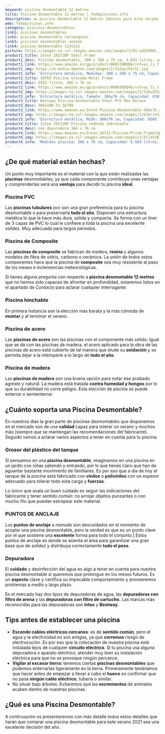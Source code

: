 ```yaml
---
keyword: piscina desmontable 12 metros
title: Piscina desmontable 12 metros | Todopiscinas.info
description: 🏊 piscina desmontable 12 metros Ideales para este verano 2021. Aquí puedes comprar piscina desmontable 12 metros y comparar con otras similares. No dejes escapar piscina desmontable 12 metros a un precio realmente tentador.
web: Todopiscinas.info
category: piscinas-desmontables/
link1: piscinas desmontables
link2: piscina desmontable rectangular
link3: piscinas desmontables amazon
link4: piscina desmontable 122x122
picture: https://images-na.ssl-images-amazon.com/images/I/61-uUQ3GR8L.jpg
product1_title: Intex 28272NP Small Frame
product1_desc: Piscina desmontable, 300 x 200 x 75 cm, 3.834 litros, azul
product1_link: https://www.amazon.es/gp/product/B001IWNDDA/ref=as_li_tl?ie=UTF8&camp=3638&creative=24630&creativeASIN=B001IWNDDA&linkCode=as2&tag=todopiscinas0e-21&linkId=25b9d647487c889cb6ef56ed63f50ca1
product1_img: https://m.media-amazon.com/images/I/31ZqsiEkctL.jpg
product1_info: 'Estructura metálica, Medidas: 300 x 200 x 75 cm, Capacidad: 3.834 litros, Para 6 personas (+ 6 años), Fácil montaje, Forma rectangular'
product2_title: INTEX Piscina elevada Metal Frame
product2_desc: 6503 litros, 366 x 76 cm
product2_link: https://www.amazon.es/gp/product/B0065HDQ4O/ref=as_li_tl?ie=UTF8&camp=3638&creative=24630&creativeASIN=B0065HDQ4O&linkCode=as2&tag=todopiscinas0e-21&linkId=ed2430e3ba564d3527ee103df33ed7b3
product2_img: https://images-na.ssl-images-amazon.com/images/I/31Ou2GV2SAL.jpg
product2_info: 'Estructura metálica, Tamaño: 366x76 cm, Capacidad: 6503 litros, Forma circular, De 4 a 7 personas (+6 años)'
product3_title: Bestway Piscina Desmontable Steel Pro Max Deluxe
product3_desc: 366x100 Cm 56709
product3_link: https://www.amazon.es/Intex-Piscina-desmontable-366x76-28210NP/dp/B0065HDQ4O?__mk_es_ES=%C3%85M%C3%85%C5%BD%C3%95%C3%91&crid=25UQGV9HG2INI&dchild=1&keywords=piscinas+desmontables&qid=1615854176&sprefix=piscinas+dem%2Caps%2C201&sr=8-5&linkCode=ll1&tag=todopiscinas0e-21&linkId=34f200977c6cbaab1f3f4d9ac0e64755&language=es_ES&ref_=as_li_ss_tl
product3_img: https://images-na.ssl-images-amazon.com/images/I/616riV%2BiY3L.jpg
product3_info: 'Estructura metálica, Mide: 366x76 cm, Capacidad: 6503 litros, De 4 a 7 personas mayores de 6 años, Forma circular, Tecnología Super-Tough'
product4_title: Intex 26712NP Piscina redonda sobresuelo
product4_desc: con depuradora 366 x 76 cm
product4_link: https://www.amazon.es/Intex-26712-Piscina-Prism-Frame/dp/B07FB823GL?__mk_es_ES=%C3%85M%C3%85%C5%BD%C3%95%C3%91&dchild=1&keywords=piscinas+desmontables+con+depuradora&qid=1615936418&sr=8-5&linkCode=ll1&tag=todopiscinas0e-21&linkId=d98699de7830cd471766fa1daa36de34&language=es_ES&ref_=as_li_ss_tl
product4_img: https://images-na.ssl-images-amazon.com/images/I/41lX%2B-YpibL.jpg
product4_info: 'Medidas piscina: 366 x 76 cm, Capacidad: 6.503 litros, Incluye depuradora de cartucha A, Lona resistente triple capa'
---
```




## ¿De qué material están hechas?

Un punto muy importante es el material con la que están realizadas las **piscinas** desmontables, ya que cada componente contribuye unas ventajas y comprenderlas  será una **ventaja** para decidir tu piscina **ideal**.


### Piscina  PVC

Las **piscinas tubulares** pvc son una gran preferencia para tu piscina desmontable o para preservarla **todo el año**. Disponen una estructura metálica lo que la hace más dura, sólida y compacta. Se forma con un liner de 3 capas de PVC lo cual le confiere a toda la piscina una excelente solidez. Muy adecuada para largos periodos.


### Piscina de Composite

Las **piscinas de composite** se fabrican de madera, **resina** y algunos modelos de fibra de vidrio, carbono o cerámica. La unión de todos estos componentes hace que la piscina de **composite** sea muy resistente al paso de los meses e inclemencias meteorológicas.

Si tienes alguna pregunta con respecto a **piscina desmontable 12 metros** que no hemos sido capaces de afrontar en profundidad, estaremos listos en el apartado de _Contacto_ para aclarar cualquier interrogante.


### Piscina hinchable

En primera instancia son la elección más barata y la más cómoda de **montar** y  al terminar el verano.


### Piscina de acero

Las **piscinas de acero** son las piscinas con el componente más sólido. Igual que se da con las piscinas de madera, el acero aplicado para la obra de las piscinas de acero está cubierto de tal manera que elude su **oxidación** y se permita dejar a la intemperie a lo largo de **todo el año**.


### Piscina de madera

Las **piscinas de madera** son una buena opción para notar ese acabado agreste y natural. La madera está tratada **contra humedad y hongos** por lo que su durabilidad no corre peligro. Esta elección de piscina se puede enterrar o semienterrar.

<stats-list :link1=link1 :link2=link2 :link3=link3 :link4=link4 :category=category></stats-list>


## ¿Cuánto soporta una Piscina Desmontable?

En nuestros días la gran parte de piscinas desmontables que disponemos en el mercado son de una **calidad** capaz para tolerar un verano y muchos más (siempre que se mantengan las recomendaciones del fabricante). Seguido vamos a aclarar varios aspectos a tener en cuenta para tu piscina:


### Grosor del plástico del tanque

Si pensamos en una **piscina desmontable**, imaginamos en una piscina en un jardín con niñas saliendo y entrando, por lo que tienes claro que han de aguantar bastante movimiento de familiares. Es por eso que a día de hoy el tanque de la piscina está fabricado con **vinilos** o **polivinilos** con un espesor adecuado para tolerar todo esta carga y **fuerzas**.

Lo único que avala un	 buen cuidado es seguir las indicaciones del fabricante y tener sentido común: no arrojar objetos punzantes o con mucho filo que puedan estropear este material.


### PUNTOS DE ANCLAJE

Los **puntos de anclaje** a menudo son descuidados en el momento de acoplar una piscina desmontable, pero la verdad es que es un punto clave por el que sostiene una **excelente** forma para todo el conjunto.| Estos puntos de anclaje es donde se asienta el área para garantizar una gran base que de solidez y distribuya correctamente **todo el peso**.

<external-banner></external-banner>



### Depuradora

El **cuidado** y desinfección del agua es algo a tener en cuenta para nuestra piscina desmontable si queremos que prolongue en los meses futuros. Es un **aspecto** clave y certifica su impecable comportamiento y proveeremos problemas a medio y largo plazo.

En el mercado hay dos tipos de depuradoras de agua, las **depuradoras con filtro de arena** y  las **depuradoras** **con filtro de cartucho.** Las marcas más reconocidas para las depuradoras son **Intex** y **Bestway**.


## Tips antes de establecer una piscina



*   **Esconde cables eléctricos cercanos**: es de **sentido común**, pero el agua y la electricidad no son amigos, ya que **corremos** riesgo de electrocución. Es por eso que la colocación de nuestra piscina esté instalada lejos de cualquier **circuito eléctrico**. Si tu piscina usa alguna depuradora o aparato eléctrico, atender muy bien su instalación eléctrica para que no se provoque ningún percance.
*   **Vigilar al excavar tierra:** tenemos ciertas **piscinas desmontables** que podemos enterrarlas ligeramente en la tierra. Primeramente tendríamos que hacer antes de empezar a llevar a cabo el **hueco** es confirmar que no pasa **ningún cable eléctrico**, tubería o similar.
*   No situar bajo árboles: Evitaremos que las **excrementos** de animales acaben dentro de nuestras piscinas.
## ¿Qué es una Piscina Desmontable?



A continuación os presentaremos con más detalle todos estos detalles que harán que comprar una piscina desmontable para este verano 2021 sea una excelente decisión del año.

<brand-panel :title=product1_title :desc=product1_desc :img=product1_img :link=product1_link></brand-panel>
